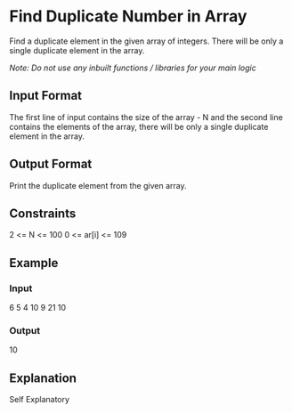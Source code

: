 # Find Duplicate Number in Array

Find a duplicate element in the given array of integers. There will be only a single duplicate element in the array.

*Note: Do not use any inbuilt functions / libraries for your main logic*

## Input Format

The first line of input contains the size of the array - N and the second line contains the elements of the array, there will be only a single duplicate element in the array.

## Output Format

Print the duplicate element from the given array.

## Constraints

2 <= N <= 100
0 <= ar[i] <= 109

## Example

### Input

6
5 4 10 9 21 10

### Output

10

## Explanation

Self Explanatory
